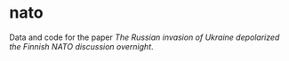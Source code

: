 # nato

Data and code for the paper *The Russian invasion of Ukraine depolarized the Finnish NATO discussion overnight*.
